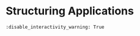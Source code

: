 # Structuring Applications

```{notebook} panel ../../examples/tutorials/06_Structuring_Code.ipynb
:disable_interactivity_warning: True
```
